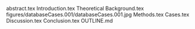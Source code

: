 abstract.tex
Introduction.tex
Theoretical Background.tex
figures/databaseCases.001/databaseCases.001.jpg
Methods.tex
Cases.tex
Discussion.tex
Conclusion.tex
OUTLINE.md